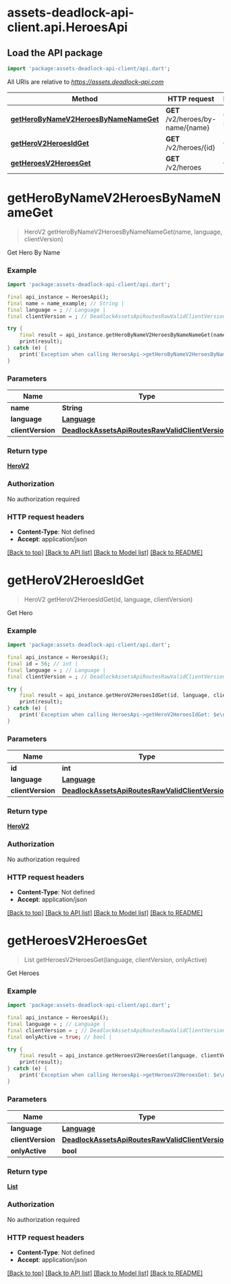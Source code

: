 # assets-deadlock-api-client.api.HeroesApi

## Load the API package
```dart
import 'package:assets-deadlock-api-client/api.dart';
```

All URIs are relative to *https://assets.deadlock-api.com*

Method | HTTP request | Description
------------- | ------------- | -------------
[**getHeroByNameV2HeroesByNameNameGet**](HeroesApi.md#getherobynamev2heroesbynamenameget) | **GET** /v2/heroes/by-name/{name} | Get Hero By Name
[**getHeroV2HeroesIdGet**](HeroesApi.md#getherov2heroesidget) | **GET** /v2/heroes/{id} | Get Hero
[**getHeroesV2HeroesGet**](HeroesApi.md#getheroesv2heroesget) | **GET** /v2/heroes | Get Heroes


# **getHeroByNameV2HeroesByNameNameGet**
> HeroV2 getHeroByNameV2HeroesByNameNameGet(name, language, clientVersion)

Get Hero By Name

### Example
```dart
import 'package:assets-deadlock-api-client/api.dart';

final api_instance = HeroesApi();
final name = name_example; // String | 
final language = ; // Language | 
final clientVersion = ; // DeadlockAssetsApiRoutesRawValidClientVersions | 

try {
    final result = api_instance.getHeroByNameV2HeroesByNameNameGet(name, language, clientVersion);
    print(result);
} catch (e) {
    print('Exception when calling HeroesApi->getHeroByNameV2HeroesByNameNameGet: $e\n');
}
```

### Parameters

Name | Type | Description  | Notes
------------- | ------------- | ------------- | -------------
 **name** | **String**|  | 
 **language** | [**Language**](.md)|  | [optional] 
 **clientVersion** | [**DeadlockAssetsApiRoutesRawValidClientVersions**](.md)|  | [optional] 

### Return type

[**HeroV2**](HeroV2.md)

### Authorization

No authorization required

### HTTP request headers

 - **Content-Type**: Not defined
 - **Accept**: application/json

[[Back to top]](#) [[Back to API list]](../README.md#documentation-for-api-endpoints) [[Back to Model list]](../README.md#documentation-for-models) [[Back to README]](../README.md)

# **getHeroV2HeroesIdGet**
> HeroV2 getHeroV2HeroesIdGet(id, language, clientVersion)

Get Hero

### Example
```dart
import 'package:assets-deadlock-api-client/api.dart';

final api_instance = HeroesApi();
final id = 56; // int | 
final language = ; // Language | 
final clientVersion = ; // DeadlockAssetsApiRoutesRawValidClientVersions | 

try {
    final result = api_instance.getHeroV2HeroesIdGet(id, language, clientVersion);
    print(result);
} catch (e) {
    print('Exception when calling HeroesApi->getHeroV2HeroesIdGet: $e\n');
}
```

### Parameters

Name | Type | Description  | Notes
------------- | ------------- | ------------- | -------------
 **id** | **int**|  | 
 **language** | [**Language**](.md)|  | [optional] 
 **clientVersion** | [**DeadlockAssetsApiRoutesRawValidClientVersions**](.md)|  | [optional] 

### Return type

[**HeroV2**](HeroV2.md)

### Authorization

No authorization required

### HTTP request headers

 - **Content-Type**: Not defined
 - **Accept**: application/json

[[Back to top]](#) [[Back to API list]](../README.md#documentation-for-api-endpoints) [[Back to Model list]](../README.md#documentation-for-models) [[Back to README]](../README.md)

# **getHeroesV2HeroesGet**
> List<HeroV2> getHeroesV2HeroesGet(language, clientVersion, onlyActive)

Get Heroes

### Example
```dart
import 'package:assets-deadlock-api-client/api.dart';

final api_instance = HeroesApi();
final language = ; // Language | 
final clientVersion = ; // DeadlockAssetsApiRoutesRawValidClientVersions | 
final onlyActive = true; // bool | 

try {
    final result = api_instance.getHeroesV2HeroesGet(language, clientVersion, onlyActive);
    print(result);
} catch (e) {
    print('Exception when calling HeroesApi->getHeroesV2HeroesGet: $e\n');
}
```

### Parameters

Name | Type | Description  | Notes
------------- | ------------- | ------------- | -------------
 **language** | [**Language**](.md)|  | [optional] 
 **clientVersion** | [**DeadlockAssetsApiRoutesRawValidClientVersions**](.md)|  | [optional] 
 **onlyActive** | **bool**|  | [optional] 

### Return type

[**List<HeroV2>**](HeroV2.md)

### Authorization

No authorization required

### HTTP request headers

 - **Content-Type**: Not defined
 - **Accept**: application/json

[[Back to top]](#) [[Back to API list]](../README.md#documentation-for-api-endpoints) [[Back to Model list]](../README.md#documentation-for-models) [[Back to README]](../README.md)

